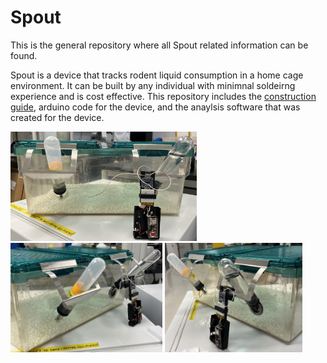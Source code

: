 # Spout
This is the general repository where all Spout related information can be found. 

Spout is a device that tracks rodent liquid consumption in a home cage environment. It can be built by any individual with minimnal soldeirng experience and is cost effective. This repository includes the [construction guide](https://github.com/eb-margolis-neuroscience-lab/Spout/blob/main/Spout_Construction_Guide_README.md), arduino code for the device, and the anaylsis software that was created for the device. 

<img src="./images/large cage front.jpg" alt="drawing" height="175"/> <img src="./images/Large cage side angle.jpg" alt="drawing" height="175"/> <img src="./images/large cage side angle 2.jpg" alt="drawing" height="175"/>
